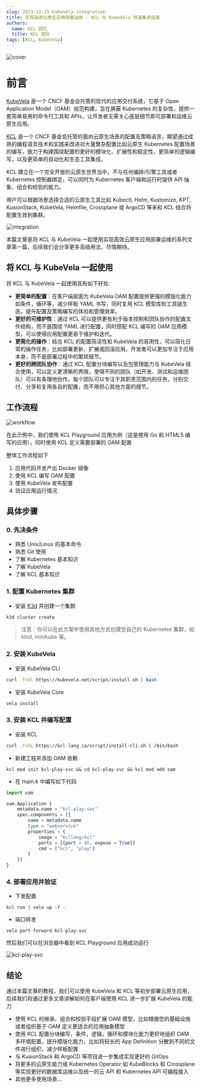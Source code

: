 ```yaml
---
slug: 2023-12-15-kubevela-integration
title: 实现高效云原生应用部署运维 - KCL 与 KubeVela 快速集成指南
authors:
  name: KCL 团队
  title: KCL 团队
tags: [KCL, KubeVela]
---
```


![cover](/img/blog/2023-12-15-kubevela-integration/cover.png)

# 前言

[KubeVela](https://kubevela.net/) 是一个 CNCF 基金会托管的现代的应用交付系统，它基于 Open Application Model（OAM）规范构建，旨在屏蔽 Kubernetes 的复杂性，提供一套简单易用的命令行工具和 APIs，让开发者无需关心底层细节即可部署和运维云原生应用。

[KCL](https://kcl-lang.io) 是一个 CNCF 基金会托管的面向云原生场景的配置及策略语言，期望通过成熟的编程语言技术和实践来改进对大量繁杂配置比如云原生 Kubernetes 配置场景的编写，致力于构建围绕配置的更好的模块化、扩展性和稳定性，更简单的逻辑编写，以及更简单的自动化和生态工具集成。

KCL 建立在一个完全开放的云原生世界当中，不与任何编排/引擎工具或者 Kubernetes 控制器绑定，可以同时为 Kubernetes 客户端和运行时提供 API 抽象、组合和校验的能力。

用户可以根据场景选择合适的云原生工具比如 Kubectl, Helm, Kustomize, KPT, KusionStack, KubeVela, Helmfile, Crossplane 或 ArgoCD 等来和 KCL 结合将配置生效到集群。

![integration](/img/blog/2023-12-15-kubevela-integration/integration.png)

本篇文章是将 KCL 与 KubeVela 一起使用实现高效云原生应用部署运维的系列文章第一篇，后续我们会分享更多高级用法，尽情期待。

## 将 KCL 与 KubeVela 一起使用

将 KCL 与 KubeVela 一起使用具有如下好处:

- **更简单的配置**：在客户端层面为 KubeVela OAM 配置提供更强的模版化能力如条件，循环等，减少样板 YAML 书写，同时复用 KCL 模型库和工具链生态，提升配置及策略编写的体验和管理效率。
- **更好的可维护性**：通过 KCL 可以提供更有利于版本控制和团队协作的配置文件结构，而不是围绕 YAML 进行配置，同时搭配 KCL 编写的 OAM 应用模型，可以使得应用配置更易于维护和迭代。
- **更简化的操作**：结合 KCL 的配置简洁性和 KubeVela 的易用性，可以简化日常的操作任务，比如部署更新、扩展或回滚应用。开发者可以更加专注于应用本身，而不是部署过程中的繁琐细节。
- **更好的跨团队协作**：通过 KCL 配置分块编写以及包管理能力与 KubeVela 结合使用，可以定义更清晰的界限，使得不同的团队（如开发、测试和运维团队）可以有条理地协作。每个团队可以专注于其职责范围内的任务，分别交付、分享和复用各自的配置，而不用担心其他方面的细节。

## 工作流程

![workflow](/img/blog/2023-12-15-kubevela-integration/workflow.png)

在此示例中，我们使用 KCL Playground 应用为例（这是使用 Go 和 HTML5 编写的应用），同时使用 KCL 定义需要部署的 OAM 配置

整体工作流程如下

1. 应用代码开发产出 Docker 镜像
2. 使用 KCL 编写 OAM 配置
3. 使用 KubeVela 发布配置
4. 验证应用运行情况

## 具体步骤

### 0. 先决条件

- 熟悉 Unix/Linux 的基本命令
- 熟悉 Git 使用
- 了解 Kubernetes 基本知识
- 了解 KubeVela
- 了解 KCL 基本知识

### 1. 配置 Kubernetes 集群

- 安装 [K3d](https://github.com/k3d-io/k3d) 并创建一个集群

```bash
k3d cluster create
```

> 注意：你可以在此方案中使用其他方式创建您自己的 Kubernetes 集群，如 kind, minikube 等。

### 2. 安装 KubeVela

- 安装 KubeVela CLI

```bash
curl -fsSl https://kubevela.net/script/install.sh | bash
```

- 安装 KubeVela Core

```bash
vela install
```

### 3. 安装 KCL 并编写配置

- 安装 KCL

```bash
curl -fsSL https://kcl-lang.io/script/install-cli.sh | /bin/bash
```

- 新建工程并添加 OAM 依赖

```shell
kcl mod init kcl-play-svc && cd kcl-play-svc && kcl mod add oam
```

- 在 main.k 中编写如下代码

```python
import oam

oam.Application {
    metadata.name = "kcl-play-svc"
    spec.components = [{
        name = metadata.name
        type = "webservice"
        properties = {
            image = "kcllang/kcl"
            ports = [{port = 80, expose = True}]
            cmd = ["kcl", "play"]
        }
    }]
}
```

### 4. 部署应用并验证

- 下发配置

```shell
kcl run | vela up -f -
```

- 端口转发

```shell
vela port-forward kcl-play-svc
```

然后我们可以在浏览器中看到 KCL Playground 应用成功运行

![kcl-play-svc](/img/blog/2023-12-15-kubevela-integration/kcl-play-svc.png)

## 结论

通过本篇文章的教程，我们可以使用 KubeVela 和 KCL 等初步部署云原生应用，后续我们将通过更多文章讲解如何在客户端使用 KCL 进一步扩展 KubeVela 的能力

- 使用 KCL 的继承、组合和校验手段扩展 OAM 模型，比如根据您的基础设施或者组织基于 OAM 定义更适合的应用抽象模型
- 使用 KCL 配置分块编写，条件，逻辑，循环和模块化能力更好地组织 OAM 多环境配置，提升模版化能力，比如将较长的 App Definition 分散到不同的文件进行组织，减少样板配置
- 与 KusionStack 和 ArgoCD 等项目进一步集成实现更好的 GitOps
- 将更多的云原生能力或 Kubernetes Operator 如 KubeBlocks 和 Crossplane 等实现更好的数据库运维以及统一的云 API 和 Kubernetes API 可编程接入
- 其他更多使用场景...
